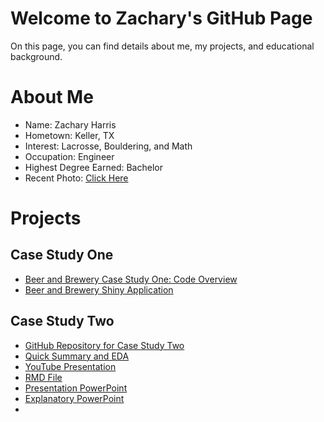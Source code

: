 # Welcome to Zachary's GitHub Page


On this page, you can find details about me, my projects, and educational background.

# About Me

- Name: Zachary Harris
- Hometown: Keller, TX
- Interest: Lacrosse, Bouldering, and Math
- Occupation: Engineer
- Highest Degree Earned: Bachelor
- Recent Photo: [Click Here](IMG_8685.jpeg)


# Projects
## Case Study One ##
- [Beer and Brewery Case Study One: Code Overview](Beer-Study.html)
- [Beer and Brewery Shiny Application](https://zhshiny.shinyapps.io/IBUs/?_ga=2.4535923.1196131686.1626202796-1075673823.1626202796)

## Case Study Two ##
- [GitHub Repository for Case Study Two](https://github.com/zharris1/Case_Study_2)
- [Quick Summary and EDA](https://github.com/zharris1/Case_Study_2/blob/59f99953a436ed18ad405f8f31cbfaa0392b8416/Case%20Study%20Two:%20Exploratory%20Data%20Analysis%20Report.pdf)
- [YouTube Presentation](https://youtu.be/OMKvFv4JOws)
- [RMD File](https://github.com/zharris1/CaseStudy2DDS_Zachary_Harris/blob/5cbf6bcff3c6da04243ce91fe77a36b2792306ce/Attrition%20Case%20Study.pdf)
- [Presentation PowerPoint](https://github.com/zharris1/CaseStudy2DDS_Zachary_Harris/blob/822f12c3bf744b798aeab2335b108e2bc9bc866e/zachary_harris_video_presentation.pptx)
- [Explanatory PowerPoint](https://github.com/zharris1/CaseStudy2DDS_Zachary_Harris/blob/822f12c3bf744b798aeab2335b108e2bc9bc866e/zachary_harris_explanatorydetails_presentation.pptx)
- 



